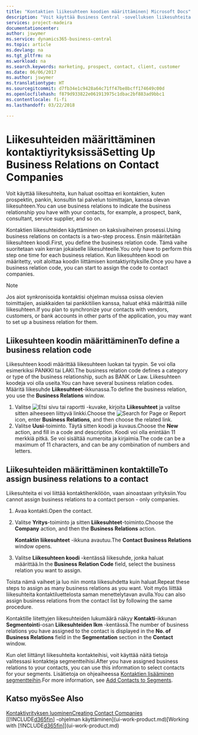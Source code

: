 ```yaml
---
title: "Kontaktien liikesuhteen koodien määrittäminen| Microsoft Docs"
description: "Voit käyttää Business Central -sovelluksen liikesuhteita markkinoinnissa. Niiden avulla voit ilmaista, minkälainen liikesuhde sinulla on prospektien ja asiakkaiden kanssa. Kyse voi olla esimerkiksi pankista tai palvelun toimittajasta."
services: project-madeira
documentationcenter: 
author: jswymer
ms.service: dynamics365-business-central
ms.topic: article
ms.devlang: na
ms.tgt_pltfrm: na
ms.workload: na
ms.search.keywords: marketing, prospect, contact, client, customer
ms.date: 06/06/2017
ms.author: jswymer
ms.translationtype: HT
ms.sourcegitcommit: d7fb34e1c9428a64c71ff47be8bcff174649c00d
ms.openlocfilehash: f879d933822e061913975c1dbac2bf883ad9bbc1
ms.contentlocale: fi-fi
ms.lasthandoff: 03/22/2018

---
```

# <a name="setting-up-business-relations-on-contact-companies"></a><span data-ttu-id="1d012-103">Liikesuhteiden määrittäminen kontaktiyrityksissä</span><span class="sxs-lookup"><span data-stu-id="1d012-103">Setting Up Business Relations on Contact Companies</span></span>
<span data-ttu-id="1d012-104">Voit käyttää liikesuhteita, kun haluat osoittaa eri kontaktien, kuten prospektin, pankin, konsultin tai palvelun toimittajan, kanssa olevan liikesuhteen.</span><span class="sxs-lookup"><span data-stu-id="1d012-104">You can use business relations to indicate the business relationship you have with your contacts, for example, a prospect, bank, consultant, service supplier, and so on.</span></span>

<span data-ttu-id="1d012-105">Kontaktien liikesuhteiden käyttäminen on kaksivaiheinen prosessi.</span><span class="sxs-lookup"><span data-stu-id="1d012-105">Using business relations on contacts is a two-step process.</span></span> <span data-ttu-id="1d012-106">Ensin määritetään liikesuhteen koodi.</span><span class="sxs-lookup"><span data-stu-id="1d012-106">First, you define the business relation code.</span></span> <span data-ttu-id="1d012-107">Tämä vaihe suoritetaan vain kerran jokaiselle liikesuhteelle.</span><span class="sxs-lookup"><span data-stu-id="1d012-107">You only have to perform this step one time for each business relation.</span></span> <span data-ttu-id="1d012-108">Kun liikesuhteen koodi on määritetty, voit aloittaa koodin liittämisen kontaktiyrityksille.</span><span class="sxs-lookup"><span data-stu-id="1d012-108">Once you have a business relation code, you can start to assign the code to contact companies.</span></span>

> [!NOTE]  
>   <span data-ttu-id="1d012-109">Jos aiot synkronisoida kontaktisi ohjelman muissa osissa olevien toimittajien, asiakkaiden tai pankkitilien kanssa, haluat ehkä määrittää niille liikesuhteen.</span><span class="sxs-lookup"><span data-stu-id="1d012-109">If you plan to synchronize your contacts with vendors, customers, or bank accounts in other parts of the application, you may want to set up a business relation for them.</span></span>

## <a name="to-define-a-business-relation-code"></a><span data-ttu-id="1d012-110">Liikesuhteen koodin määrittäminen</span><span class="sxs-lookup"><span data-stu-id="1d012-110">To define a business relation code</span></span>
<span data-ttu-id="1d012-111">Liikesuhteen koodi määrittää liikesuhteen luokan tai tyypin. Se voi olla esimerkiksi PANKKI tai LAKI.</span><span class="sxs-lookup"><span data-stu-id="1d012-111">The business relation code defines a category or type of the business relationship, such as BANK or Law.</span></span> <span data-ttu-id="1d012-112">Liikesuhteen koodeja voi olla useita.</span><span class="sxs-lookup"><span data-stu-id="1d012-112">You can have several business relation codes.</span></span> <span data-ttu-id="1d012-113">Määritä liikesuhde **Liikesuhteet**-ikkunassa.</span><span class="sxs-lookup"><span data-stu-id="1d012-113">To define the business relation, you use the **Business Relations** window.</span></span>

1. <span data-ttu-id="1d012-114">Valitse ![Etsi sivu tai raportti](media/ui-search/search_small.png "Etsi sivu tai raportti -kuvake") -kuvake, kirjoita **Liikesuhteet** ja valitse sitten aiheeseen liittyvä linkki.</span><span class="sxs-lookup"><span data-stu-id="1d012-114">Choose the ![Search for Page or Report](media/ui-search/search_small.png "Search for Page or Report icon") icon, enter **Business Relations**, and then choose the related link.</span></span>
2. <span data-ttu-id="1d012-115">Valitse **Uusi**-toiminto. Täytä sitten koodi ja kuvaus.</span><span class="sxs-lookup"><span data-stu-id="1d012-115">Choose the **New** action, and fill in a code and description.</span></span> <span data-ttu-id="1d012-116">Koodi voi olla enintään 11 merkkiä pitkä. Se voi sisältää numeroita ja kirjaimia.</span><span class="sxs-lookup"><span data-stu-id="1d012-116">The code can be a maximum of 11 characters, and can be any combination of numbers and letters.</span></span>

## <a name="AssignBusRelContact"></a> <span data-ttu-id="1d012-117">Liikesuhteiden määrittäminen kontaktille</span><span class="sxs-lookup"><span data-stu-id="1d012-117">To assign business relations to a contact</span></span>
<span data-ttu-id="1d012-118">Liikesuhteita ei voi liittää kontaktihenkilöön, vaan ainoastaan yrityksiin.</span><span class="sxs-lookup"><span data-stu-id="1d012-118">You cannot assign business relations to a contact person - only companies.</span></span>

1. <span data-ttu-id="1d012-119">Avaa kontakti.</span><span class="sxs-lookup"><span data-stu-id="1d012-119">Open the contact.</span></span>
2. <span data-ttu-id="1d012-120">Valitse **Yritys**-toiminto ja sitten **Liikesuhteet**-toiminto.</span><span class="sxs-lookup"><span data-stu-id="1d012-120">Choose the **Company** action, and then the **Business Relations** action.</span></span>

    <span data-ttu-id="1d012-121">**Kontaktin liikesuhteet** -ikkuna avautuu.</span><span class="sxs-lookup"><span data-stu-id="1d012-121">The **Contact Business Relations** window opens.</span></span>
3. <span data-ttu-id="1d012-122">Valitse **Liikesuhteen koodi** -kentässä liikesuhde, jonka haluat määrittää.</span><span class="sxs-lookup"><span data-stu-id="1d012-122">In the **Business Relation Code** field, select the business relation you want to assign.</span></span>

<span data-ttu-id="1d012-123">Toista nämä vaiheet ja luo niin monta liikesuhdetta kuin haluat.</span><span class="sxs-lookup"><span data-stu-id="1d012-123">Repeat these steps to assign as many business relations as you want.</span></span> <span data-ttu-id="1d012-124">Voit myös liittää liikesuhteita kontaktiluettelosta saman menettelytavan avulla.</span><span class="sxs-lookup"><span data-stu-id="1d012-124">You can also assign business relations from the contact list by following the same procedure.</span></span>

<span data-ttu-id="1d012-125">Kontaktille liitettyjen liikesuhteiden lukumäärä näkyy **Kontakti**-ikkunan **Segmentointi**-osan **Liikesuhteiden lkm** -kentässä.</span><span class="sxs-lookup"><span data-stu-id="1d012-125">The number of business relations you have assigned to the contact is displayed in the **No. of Business Relations** field in the **Segmentation** section in the **Contact** window.</span></span>

<span data-ttu-id="1d012-126">Kun olet liittänyt liikesuhteita kontakteihisi, voit käyttää näitä tietoja valitessasi kontakteja segmentteihisi.</span><span class="sxs-lookup"><span data-stu-id="1d012-126">After you have assigned business relations to your contacts, you can use this information to select contacts for your segments.</span></span> <span data-ttu-id="1d012-127">Lisätietoja on ohjeaiheessa [Kontaktien lisääminen segmentteihin](marketing-add-contact-segment.md).</span><span class="sxs-lookup"><span data-stu-id="1d012-127">For more information, see [Add Contacts to Segments](marketing-add-contact-segment.md).</span></span>

## <a name="see-also"></a><span data-ttu-id="1d012-128">Katso myös</span><span class="sxs-lookup"><span data-stu-id="1d012-128">See Also</span></span>
[<span data-ttu-id="1d012-129">Kontaktiyrityksen luominen</span><span class="sxs-lookup"><span data-stu-id="1d012-129">Creating Contact Companies</span></span>](marketing-create-contact-companies.md)  
<span data-ttu-id="1d012-130">[[!INCLUDE[d365fin](includes/d365fin_md.md)] -ohjelman käyttäminen](ui-work-product.md)</span><span class="sxs-lookup"><span data-stu-id="1d012-130">[Working with [!INCLUDE[d365fin](includes/d365fin_md.md)]](ui-work-product.md)</span></span>

